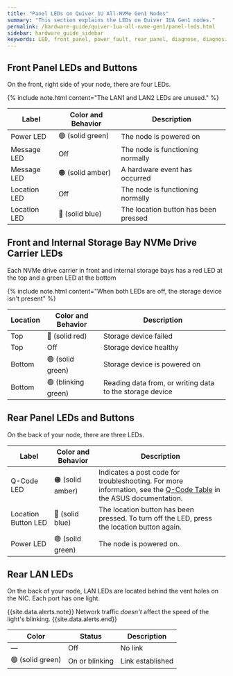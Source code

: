 ```yaml
---
title: "Panel LEDs on Quiver 1U All-NVMe Gen1 Nodes"
summary: "This section explains the LEDs on Quiver 1UA Gen1 nodes."
permalink: /hardware-guide/quiver-1ua-all-nvme-gen1/panel-leds.html
sidebar: hardware_guide_sidebar
keywords: LED, front_panel, power_fault, rear_panel, diagnose, diagnosis, hardware_health, Quiver_1U_All-NVMe_Gen1
---
```


## Front Panel LEDs and Buttons

On the front, right side of your node, there are four LEDs. 

{% include note.html content="The LAN1 and LAN2 LEDs are unused." %}

| Label        | Color and Behavior | Description                             |
| ------------ | ------------------ | --------------------------------------- |
| Power LED    | 🟢 (solid green)   | The node is powered on                  |
| Message LED  | Off                | The node is functioning normally        |
| Message LED  | 🟠 (solid amber)   | A hardware event has occurred           |
| Location LED | Off                | The node is functioning normally        |
| Location LED | 🔵 (solid blue)    | The location button has been pressed    |



## Front and Internal Storage Bay NVMe Drive Carrier LEDs

Each NVMe drive carrier in front and internal storage bays has a red LED at the top and a green LED at the bottom

{% include note.html content="When both LEDs are off, the storage device isn't present" %}

| Location | Color and Behavior  | Description                                              |
| -------- | ------------------- | -------------------------------------------------------- |
| Top      | 🔴 (solid red)      | Storage device failed                                    |
| Top      | Off                 | Storage device healthy                                   |
| Bottom   | 🟢 (solid green)    | Storage device is powered on                             |
| Bottom   | 🟢 (blinking green) | Reading data from, or writing data to the storage device |


## Rear Panel LEDs and Buttons

On the back of your node, there are three LEDs.

| Label               | Color and Behavior | Description                             |
| ------------------- | ------------------ | --------------------------------------- |
| Q-Code LED          | 🟠 (solid amber)   | Indicates a post code for troubleshooting. For more information, see the [Q-Code Table](https://dlcdnets.asus.com/pub/ASUS/server/RS500A-E12-RS12U/Manual/E21507_RS500A-E12-RS12U_UM_V2_WEB.pdf?model=RS500A-E12-RS12U#page=23) in the ASUS documentation. |
| Location Button LED | 🔵 (solid blue)    | The location button has been pressed. To turn off the LED, press the location button again. |
| Power LED           | 🟢 (solid green)   | The node is powered on. |

## Rear LAN LEDs

On the back of your node, LAN LEDs are located behind the vent holes on the NIC. Each port has one light.

{{site.data.alerts.note}}
Network traffic <em>doesn't</em> affect the speed of the light's blinking.
{{site.data.alerts.end}}


| Color            | Status             | Description      |
| ---------------- | ------------------ | ---------------- |
| &#8212;          | Off                | No link          |
| 🟢 (solid green) | On or blinking     | Link established |
